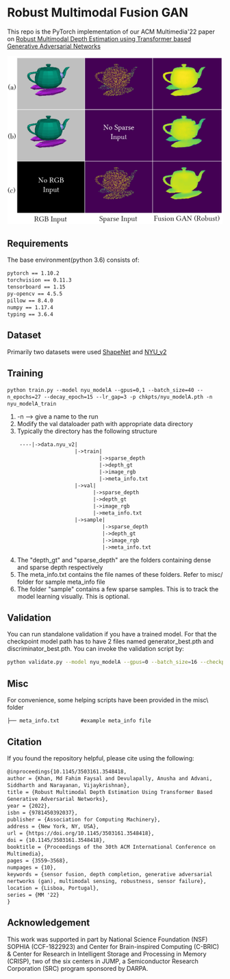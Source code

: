 # Robust Multimodal Fusion GAN

This repo is the PyTorch implementation of our ACM Multimedia'22 paper on [Robust Multimodal Depth Estimation using Transformer based Generative Adversarial Networks](https://dl.acm.org/doi/abs/10.1145/3503161.3548418)

<p align="center">
	<img src="misc/teapot.png" 
    width = "600"
    alt="photo not available">
</p>

## Requirements
The base environment(python 3.6) consists of:
```
pytorch == 1.10.2
torchvision == 0.11.3
tensorboard == 1.15
py-opencv == 4.5.5
pillow == 8.4.0
numpy == 1.17.4
typing == 3.6.4
```

## Dataset
Primarily two datasets were used [ShapeNet](https://shapenet.org/) and [NYU_v2](https://cs.nyu.edu/~silberman/datasets/nyu_depth_v2.html)

## Training
```
python train.py --model nyu_modelA --gpus=0,1 --batch_size=40 --n_epochs=27 --decay_epoch=15 --lr_gap=3 -p chkpts/nyu_modelA.pth -n nyu_modelA_train
```
1. -n --> give a name to the run
2. Modify the val dataloader path with appropriate data directory
3. Typically the directory has the following structure
```
    ----|->data.nyu_v2|
                      |->train|
                              |->sparse_depth
                              |->depth_gt
                              |->image_rgb
                              |->meta_info.txt
                      |->val|
                            |->sparse_depth
                            |->depth_gt
                            |->image_rgb
                            |->meta_info.txt
                      |->sample|
                               |->sparse_depth
                               |->depth_gt
                               |->image_rgb
                               |->meta_info.txt
```
4. The "depth_gt" and "sparse_depth" are the folders containing dense and sparse depth respectively
5. The meta_info.txt contains the file names of these folders. Refer to misc/ folder for sample meta_info file
6. The folder "sample" contains a few sparse samples. This is to track the model learning visually. This is optional.

 
## Validation
You can run standalone validation if you have a trained model. For that the checkpoint model path has to have 2 files named generator_best.pth and discriminator_best.pth. You can invoke the validation script by:
```bash
python validate.py --model nyu_modelA --gpus=0 --batch_size=16 --checkpoint_model=./logdir/nyu_train/saved_models/ -n nyu_test
```
## Misc
For convenience, some helping scripts have been provided in the misc\ folder
```
├── meta_info.txt       #example meta_info file
```

## Citation
If you found the repository helpful, please cite using the following:
```
@inproceedings{10.1145/3503161.3548418,
author = {Khan, Md Fahim Faysal and Devulapally, Anusha and Advani, Siddharth and Narayanan, Vijaykrishnan},
title = {Robust Multimodal Depth Estimation Using Transformer Based Generative Adversarial Networks},
year = {2022},
isbn = {9781450392037},
publisher = {Association for Computing Machinery},
address = {New York, NY, USA},
url = {https://doi.org/10.1145/3503161.3548418},
doi = {10.1145/3503161.3548418},
booktitle = {Proceedings of the 30th ACM International Conference on Multimedia},
pages = {3559–3568},
numpages = {10},
keywords = {sensor fusion, depth completion, generative adversarial nertworks (gan), multimodal sensing, robustness, sensor failure},
location = {Lisboa, Portugal},
series = {MM '22}
}
```

## Acknowledgement
This work was supported in part by National Science Foundation (NSF) SOPHIA (CCF-1822923) and Center for Brain-inspired Computing (C-BRIC) & Center for Research in Intelligent Storage and Processing in Memory (CRISP), two of the six centers in JUMP, a Semiconductor Research Corporation (SRC) program sponsored by DARPA.
